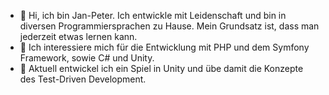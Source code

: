 - 👋 Hi, ich bin Jan-Peter. Ich entwickle mit Leidenschaft und bin in diversen Programmiersprachen zu Hause. Mein Grundsatz ist, dass man jederzeit etwas lernen kann.
- 👀 Ich interessiere mich für die Entwicklung mit PHP und dem Symfony Framework, sowie C# und Unity.
- 🌱 Aktuell entwickel ich ein Spiel in Unity und übe damit die Konzepte des Test-Driven Development.

<!---
CptTrips83/CptTrips83 is a ✨ special ✨ repository because its `README.md` (this file) appears on your GitHub profile.
You can click the Preview link to take a look at your changes.
--->
